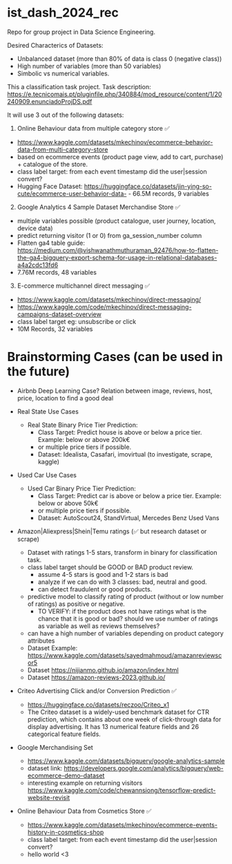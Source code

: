 # ist_dash_2024_rec

Repo for group project in Data Science Engineering.

Desired Characterics of Datasets:

- Unbalanced dataset (more than 80% of data is class 0 (negative class))
- High number of variables (more than 50 variables)
- Simbolic vs numerical variables.

This a classification task project.
Task description: https://e.tecnicomais.pt/pluginfile.php/340884/mod_resource/content/1/20240909.enunciadoProjDS.pdf

It will use 3 out of the following datasets:

1. Online Behaviour data from multiple category store ✅

  - https://www.kaggle.com/datasets/mkechinov/ecommerce-behavior-data-from-multi-category-store
  - based on ecommerce events (product page view, add to cart, purchase) + catalogue of the store.
  - class label target: from each event timestamp did the user|session convert?
  - Hugging Face Dataset: https://huggingface.co/datasets/jin-ying-so-cute/ecommerce-user-behavior-data- - 66.5M records, 9 variables

2. Google Analytics 4 Sample Dataset Merchandise Store ✅
  - multiple variables possible (product catalogue, user journey, location, device data)
  - predict returning visitor (1 or 0) from ga_session_number column 
  - Flatten ga4 table guide: https://medium.com/@vishwanathmuthuraman_92476/how-to-flatten-the-ga4-bigquery-export-schema-for-usage-in-relational-databases-a4a2cdc13fd6
  - 7.76M records, 48 variables


3. E-commerce multichannel direct messaging ✅
  - https://www.kaggle.com/datasets/mkechinov/direct-messaging/
  - https://www.kaggle.com/code/mkechinov/direct-messaging-campaigns-dataset-overview
  - class label target eg: unsubscribe or click
  - 10M Records, 32 variables




# Brainstorming Cases (can be used in the future)

- Airbnb Deep Learning Case? Relation between image, reviews, host, price, location to find a good deal

- Real State Use Cases

  - Real State Binary Price Tier Prediction:
    - Class Target: Predict house is above or below a price tier. Example: below or above 200k€
    - or multiple price tiers if possible.
    - Dataset: Idealista, Casafari, imovirtual (to investigate, scrape, kaggle)

- Used Car Use Cases

  - Used Car Binary Price Tier Prediction:
    - Class Target: Predict car is above or below a price tier. Example: below or above 50k€
    - or multiple price tiers if possible.
    - Dataset: AutoScout24, StandVirtual, Mercedes Benz Used Vans

- Amazon|Aliexpress|Shein|Temu ratings (✅ but research dataset or scrape)

  - Dataset with ratings 1-5 stars, transform in binary for classification task.
  - class label target should be GOOD or BAD product review.
    - assume 4-5 stars is good and 1-2 stars is bad
    - analyze if we can do with 3 classes: bad, neutral and good.
    - can detect fraudulent or good products.
  - predictive model to classify rating of product (without or low number of ratings) as positive or negative.
    - TO VERIFY: if the product does not have ratings what is the chance that it is good or bad? should we use number of ratings as variable as well as reviews themselves?
  - can have a high number of variables depending on product category attributes
  - Dataset Example: https://www.kaggle.com/datasets/sayedmahmoud/amazanreviewscor5
  - Dataset https://nijianmo.github.io/amazon/index.html
  - Dataset https://amazon-reviews-2023.github.io/

- Criteo Advertising Click and/or Conversion Prediction ✅
  - https://huggingface.co/datasets/reczoo/Criteo_x1
  - The Criteo dataset is a widely-used benchmark dataset for CTR prediction, which contains about one week of click-through data for display advertising. It has 13 numerical feature fields and 26 categorical feature fields.   

- Google Merchandising Set
  - https://www.kaggle.com/datasets/bigquery/google-analytics-sample
  - dataset link: https://developers.google.com/analytics/bigquery/web-ecommerce-demo-dataset
  - interesting example on returning visitors https://www.kaggle.com/code/chewannsiong/tensorflow-predict-website-revisit


- Online Behaviour Data from Cosmetics Store ✅
  - https://www.kaggle.com/datasets/mkechinov/ecommerce-events-history-in-cosmetics-shop
  - class label target: from each event timestamp did the user|session convert?
  - hello world <3